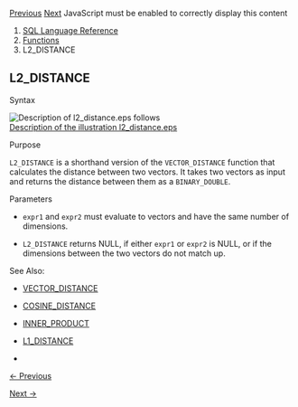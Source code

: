 [Previous](l1_distance.md) [Next](LAG.md) JavaScript must be enabled to
correctly display this content

  1. [SQL Language Reference ](index.md)
  2. [Functions](Functions.md)
  3. L2_DISTANCE

## L2_DISTANCE

Syntax

  

![Description of l2_distance.eps
follows](https://docs.oracle.com/en/database/oracle/oracle-database/23/sqlrf/img/l2_distance.gif)  
[Description of the illustration l2_distance.eps](img_text/l2_distance.md)

  

Purpose

`L2_DISTANCE` is a shorthand version of the `VECTOR_DISTANCE` function that
calculates the distance between two vectors. It takes two vectors as input and
returns the distance between them as a `BINARY_DOUBLE`.

Parameters

  * `expr1` and `expr2` must evaluate to vectors and have the same number of dimensions. 

  * `L2_DISTANCE` returns NULL, if either `expr1` or `expr2` is NULL, or if the dimensions between the two vectors do not match up. 

See Also:

  * [VECTOR_DISTANCE](vector_distance.md#GUID-BA4BCFB2-D905-43DC-87B0-E53522CF07B7)

  * [COSINE_DISTANCE](cosine_distance.md#GUID-2128DC1D-612A-444F-87D8-3D249CD8F12D)

  * [INNER_PRODUCT](inner_product.md#GUID-6AE745CF-93E7-4192-8F80-7B9853DF5B72)

  * [L1_DISTANCE](l1_distance.md#GUID-604A5B68-10AF-48F3-A84F-ED0B90624059)

  * 


[← Previous](l1_distance.md)

[Next →](LAG.md)
